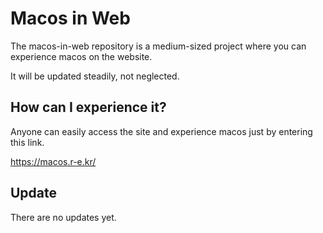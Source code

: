 # Macos in Web

The macos-in-web repository is a medium-sized project where you can experience macos on the website.

It will be updated steadily, not neglected.

## How can I experience it?

Anyone can easily access the site and experience macos just by entering this link.

https://macos.r-e.kr/

## Update

There are no updates yet.
